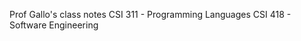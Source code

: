 
Prof Gallo's class notes
    CSI 311 - Programming Languages
    CSI 418 - Software Engineering 

    
    
